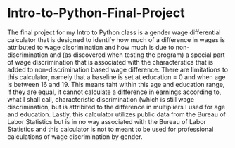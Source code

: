 # Intro-to-Python-Final-Project
The final project for my Intro to Python class is a gender wage differential calculator that is designed to identify how much of a difference in wages is attributed to wage discrimination and how much is due to non-discrimination and (as discovered when testing the program) a special part of wage discrimination that is associated with the characterstics that is added to non-discrimination based wage difference.
There are limitations to this calculator, namely that a baseline is set at education = 0 and when age is between 16 and 19. This means taht within this age and education range, if they are equal, it cannot calculate a difference in earnings according to, what I shall call, characteristic discrimination (which is still wage discrimination, but is attribited to the difference in multipliers I used for age and education.
Lastly, this calculator utilizes public data from the Bureau of Labor Statistics but is in no way associated with the Bureau of Labor Statistics and this calculator is not to meant to be used for professional calculations of wage discrimination by gender.
